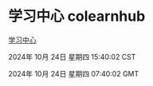 # 学习中心 colearnhub
[学习中心](http://219.139.199.238:56308/colearnhub/)

2024年 10月 24日 星期四 15:40:02 CST

2024年 10月 24日 星期四 07:40:02 GMT
